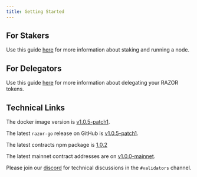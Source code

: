 ```yaml
---
title: Getting Started
---
```


## For Stakers

Use this guide [here](../stake/mainnet.md) for more information about staking and running a node.

## For Delegators

Use this guide [here](../delegate.md) for more information about delegating your RAZOR tokens.

## Technical Links

The docker image version is [v1.0.5-patch1](https://hub.docker.com/layers/razornetwork/razor-go/v1.0.5-patch1/images/sha256-6e73d6974c8d7479563ec538cf8b9ebc4289db376c2d91ffb53cb38958e3ceda?context=explore).

The latest `razor-go` release on GitHub is [v1.0.5-patch1](https://github.com/razor-network/oracle-node/releases/tag/v1.0.5-patch1).

The latest contracts npm package is [1.0.2](https://www.npmjs.com/package/@razor-network/contracts/v/1.0.2)

The latest mainnet contract addresses are on [v1.0.0-mainnet](https://github.com/razor-network/releases/blob/main/skale/alpha/addresses.json).

Please join our [discord](https://discord.gg/EC53qp2kJ6) for technical discussions in the `#validators` channel.
